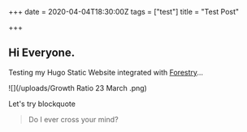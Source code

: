 +++
date = 2020-04-04T18:30:00Z
tags = ["test"]
title = "Test Post"

+++
## Hi Everyone.

Testing my Hugo Static Website integrated with [Forestry](https://forestry.io "F")...

![](/uploads/Growth Ratio 23 March .png)

Let's try blockquote

> Do I ever cross your mind?